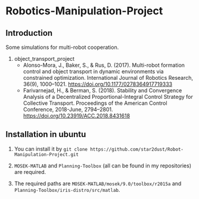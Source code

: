 # Robotics-Manipulation-Project
## Introduction

Some simulations for multi-robot cooperation.

1. object_transport_project
	- Alonso-Mora, J., Baker, S., & Rus, D. (2017). Multi-robot formation control and object transport in dynamic environments via constrained optimization. International Journal of Robotics Research, 36(9), 1000–1021. https://doi.org/10.1177/0278364917719333
	- Farivarnejad, H., & Berman, S. (2018). Stability and Convergence Analysis of a Decentralized Proportional-Integral Control Strategy for Collective Transport. Proceedings of the American Control Conference, 2018-June, 2794–2801. https://doi.org/10.23919/ACC.2018.8431618

## Installation in ubuntu

1. You can install it by `git clone https://github.com/star2dust/Robot-Manipulation-Project.git`

2. `MOSEK-MATLAB` and `Planning-Toolbox` (all can be found in my repositories) are required.

3. The required paths are `MOSEK-MATLAB/mosek/9.0/toolbox/r2015a` and `Planning-Toolbox/iris-distro/src/matlab`.
